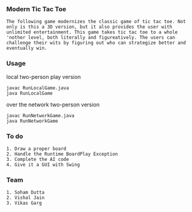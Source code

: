 ### Modern Tic Tac Toe

	The following game modernizes the classic game of tic tac toe. Not only is this a 3D version, but it also provides the user with unlimited entertainment. This game takes tic tac toe to a whole 'nother level, both literally and figureatively. The users can challenge their wits by figuring out who can strategize better and eventually win. 

### Usage
local two-person play version

    javac RunLocalGame.java
    java RunLocalGame

over the network two-person version

    javac RunNetworkGame.java
    java RunNetworkGame


### To do
	1. Draw a proper board
	2. Handle the Runtime BoardPlay Exception
	3. Complete the AI code 
	4. Give it a GUI with Swing 

### Team
	1. Soham Dutta
	2. Vishal Jain
	3. Vikas Garg